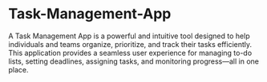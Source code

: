 # Task-Management-App
A Task Management App is a powerful and intuitive tool designed to help individuals and teams organize, prioritize, and track their tasks efficiently. This application provides a seamless user experience for managing to-do lists, setting deadlines, assigning tasks, and monitoring progress—all in one place.
